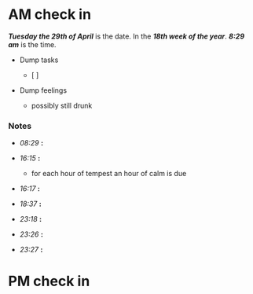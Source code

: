 # AM check in
***Tuesday the 29th of April*** is the date. In the ***18th week of the year***.
***8:29 am*** is the time.
* Dump tasks
	* [ ] 

* Dump feelings
	* possibly still drunk 

### Notes

* *08:29* **:**   

* *16:15* **:**  
	* for each hour of tempest an hour of calm is due

* *16:17* **:**   

* *18:37* **:**   

* *23:18* **:**   
* *23:26* **:**   
* *23:27* **:**   



# PM check in